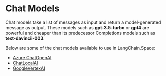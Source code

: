 # Chat Models

Chat models take a list of messages as input and return a model-generated message as output. These models such as **gpt-3.5-turbo** or **gpt4** are powerful and cheaper than its predecessor Completions models such as **text-davincii-003**.

Below are some of the chat models available to use in LangChain.Space:


* [Azure ChatOpenAI](azure-chatopenai.md)
* [ChatLocalAI](chatlocalai.md)
* [GoogleVertexAI](google-vertexai.md)